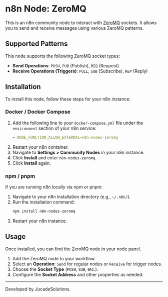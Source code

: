 # n8n Node: ZeroMQ

This is an n8n community node to interact with [ZeroMQ](https://zeromq.org/) sockets. It allows you to send and receive messages using various ZeroMQ patterns.

## Supported Patterns

This node supports the following ZeroMQ socket types:

*   **Send Operations**: `PUSH`, `PUB` (Publish), `REQ` (Request)
*   **Receive Operations (Triggers)**: `PULL`, `SUB` (Subscribe), `REP` (Reply)

## Installation

To install this node, follow these steps for your n8n instance:

### Docker / Docker Compose

1.  Add the following line to your `docker-compose.yml` file under the `environment` section of your n8n service:
    ```yml
    - NODE_FUNCTION_ALLOW_EXTERNAL=n8n-nodes-zeromq
    ```
2.  Restart your n8n container.
3.  Navigate to **Settings > Community Nodes** in your n8n instance.
4.  Click **Install** and enter `n8n-nodes-zeromq`.
5.  Click **Install** again.

### npm / pnpm

If you are running n8n locally via npm or pnpm:

1.  Navigate to your n8n installation directory (e.g., `~/.n8n/`).
2.  Run the installation command:
    ```bash
    npm install n8n-nodes-zeromq
    ```
3.  Restart your n8n instance.

## Usage

Once installed, you can find the ZeroMQ node in your node panel.

1.  Add the ZeroMQ node to your workflow.
2.  Select an **Operation**: `Send` for regular nodes or `Receive` for trigger nodes.
3.  Choose the **Socket Type** (`PUSH`, `SUB`, etc.).
4.  Configure the **Socket Address** and other properties as needed.

---

Developed by JucadeSolutions.